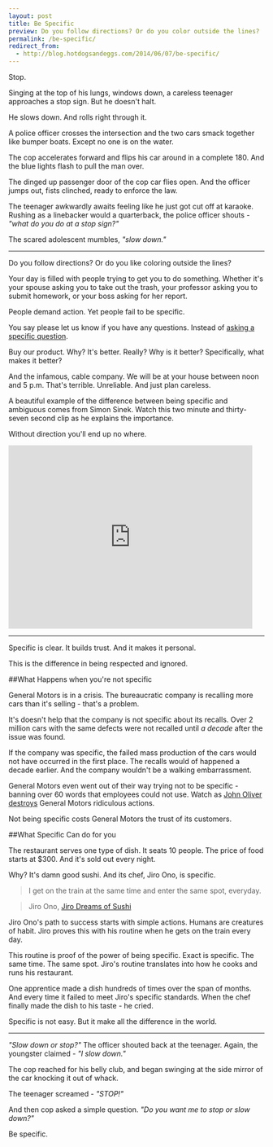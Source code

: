 ```yaml
---
layout: post
title: Be Specific
preview: Do you follow directions? Or do you color outside the lines?
permalink: /be-specific/
redirect_from:
  - http://blog.hotdogsandeggs.com/2014/06/07/be-specific/
---
```


Stop. 

Singing at the top of his lungs, windows down, a careless teenager approaches a stop sign. But he doesn't halt. 

He slows down. And rolls right through it. 

A police officer crosses the intersection and the two cars smack together like bumper boats. Except no one is on the water. 

The cop accelerates forward and flips his car around in a complete 180. And the blue lights flash to pull the man over. 

The dinged up passenger door of the cop car flies open. And the officer jumps out, fists clinched, ready to enforce the law. 

The teenager awkwardly awaits feeling like he just got cut off at karaoke. Rushing as a linebacker would a quarterback, the police officer shouts - *"what do you do at a stop sign?"* 

The scared adolescent mumbles, *"slow down."* 

* * * 

Do you follow directions? Or do you like coloring outside the lines? 

Your day is filled with people trying to get you to do something. Whether it's your spouse asking you to take out the trash, your professor asking you to submit homework, or your boss asking for her report. 

People demand action. Yet people fail to be specific. 

You say please let us know if you have any questions. Instead of [asking a specific question](https://blog.hotdogsandeggs.com/best-answer-question/). 

Buy our product. Why? It's better. Really? Why is it better? Specifically, what makes it better? 

And the infamous, cable company. We will be at your house between noon and 5 p.m. That's terrible. Unreliable. And just plan careless. 

A beautiful example of the difference between being specific and ambiguous comes from Simon Sinek. Watch this two minute and thirty-seven second clip as he explains the importance. 

Without direction you'll end up no where. 

<iframe width="480" height="360" src="http://www.youtube.com/embed/c6PKDmWqjIs" frameborder="0"> </iframe>


* * * 

Specific is clear. It builds trust. And it makes it personal.  

This is the difference in being respected and ignored. 

##What Happens when you're not specific

General Motors is in a crisis. The bureaucratic company is recalling more cars than it's selling - that's a problem. 

It's doesn't help that the company is not specific about its recalls. Over 2 million cars with the same defects were not recalled until *a decade* after the issue was found.  

If the company was specific, the failed mass production of the cars would not have occurred in the first place. The recalls would of happened a decade earlier. And the company wouldn't be a walking embarrassment. 

General Motors even went out of their way trying not to be specific - banning over 60 words that employees could not use. Watch as [John Oliver destroys](http://youtu.be/j6IZ2TroruU) General Motors ridiculous actions. 

Not being specific costs General Motors the trust of its customers. 

##What Specific Can do for you

The restaurant serves one type of dish. It seats 10 people. The price of food starts at $300. And it's sold out every night. 

Why? It's damn good sushi. And its chef, Jiro Ono, is specific.  

> I get on the train at the same time and enter the same spot, everyday.

> Jiro Ono, [Jiro Dreams of Sushi](http://www.magpictures.com/jirodreamsofsushi/)

Jiro Ono's path to success starts with simple actions. Humans are creatures of habit. Jiro proves this with his routine when he gets on the train every day. 

This routine is proof of the power of being specific. Exact is specific. The same time. The same spot. Jiro's routine translates into how he cooks and runs his restaurant.  

One apprentice made a dish hundreds of times over the span of months. And every time it failed to meet Jiro's specific standards. When the chef finally made the dish to his taste - he cried. 

Specific is not easy. But it make all the difference in the world.  

* * * 

*"Slow down or stop?"* The officer shouted back at the teenager. Again, the youngster claimed - *"I slow down."* 

The cop reached for his belly club, and began swinging at the side mirror of the car knocking it out of whack. 

The teenager screamed - *"STOP!"* 

And then cop asked a simple question. *"Do you want me to stop or slow down?"* 

Be specific.  









